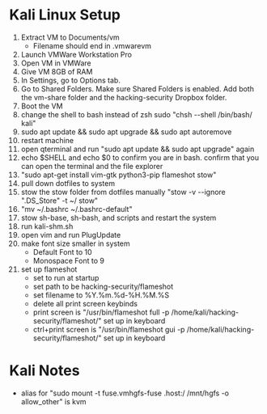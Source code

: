 # Kali Linux Setup

01. Extract VM to Documents/vm
	- Filename should end in .vmwarevm
02. Launch VMWare Workstation Pro
03. Open VM in VMWare
04. Give VM 8GB of RAM
05. In Settings, go to Options tab.
06. Go to Shared Folders. Make sure Shared Folders is enabled. Add both the vm-share folder and the hacking-security Dropbox folder.
07. Boot the VM
08. change the shell to bash instead of zsh sudo "chsh --shell /bin/bash/ kali"
09. sudo apt update && sudo apt upgrade && sudo apt autoremove
10. restart machine
11. open qterminal and run "sudo apt update && sudo apt upgrade" again
12. echo $SHELL and echo $0 to confirm you are in bash. confirm that you can open the terminal and the file explorer
13. "sudo apt-get install vim-gtk python3-pip flameshot stow"
14. pull down dotfiles to system
15. stow the stow folder from dotfiles manually "stow -v --ignore ".DS_Store" -t ~/ stow"
16. "mv ~/.bashrc ~/.bashrc-default"
17. stow sh-base, sh-bash, and scripts and restart the system
18. run kali-shm.sh
19. open vim and run PlugUpdate
20. make font size smaller in system
	- Default Font to 10
	- Monospace Font to 9
21. set up flameshot
	- set to run at startup
	- set path to be hacking-security/flameshot
	- set filename to %Y.%m.%d-%H.%M.%S
	- delete all print screen keybinds
	- print screen is "/usr/bin/flameshot full -p /home/kali/hacking-security/flameshot/" set up in keyboard
	- ctrl+print screen is "/usr/bin/flameshot gui -p /home/kali/hacking-security/flameshot/" set up in keyboard

# Kali Notes
- alias for "sudo mount -t fuse.vmhgfs-fuse .host:/ /mnt/hgfs -o allow_other" is kvm
